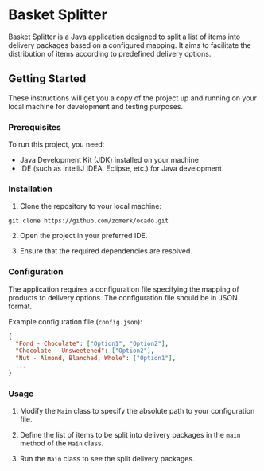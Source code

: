 # Basket Splitter

Basket Splitter is a Java application designed to split a list of items into delivery packages based on a configured mapping. It aims to facilitate the distribution of items according to predefined delivery options.

## Getting Started

These instructions will get you a copy of the project up and running on your local machine for development and testing purposes.

### Prerequisites

To run this project, you need:

- Java Development Kit (JDK) installed on your machine
- IDE (such as IntelliJ IDEA, Eclipse, etc.) for Java development

### Installation

1. Clone the repository to your local machine:

```
git clone https://github.com/zomerk/ocado.git
```

2. Open the project in your preferred IDE.

3. Ensure that the required dependencies are resolved.

### Configuration

The application requires a configuration file specifying the mapping of products to delivery options. The configuration file should be in JSON format.

Example configuration file (`config.json`):

```json
{
  "Fond - Chocolate": ["Option1", "Option2"],
  "Chocolate - Unsweetened": ["Option2"],
  "Nut - Almond, Blanched, Whole": ["Option1"],
  ...
}
```

### Usage

1. Modify the `Main` class to specify the absolute path to your configuration file.

2. Define the list of items to be split into delivery packages in the `main` method of the `Main` class.

3. Run the `Main` class to see the split delivery packages.
